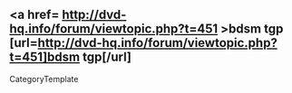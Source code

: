 <a href= http://dvd-hq.info/forum/viewtopic.php?t=451 >bdsm tgp</a>   [url=http://dvd-hq.info/forum/viewtopic.php?t=451]bdsm tgp[/url]
----
CategoryTemplate

